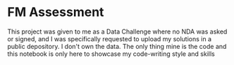 # FM Assessment

This project was given to me as a Data Challenge where no NDA was asked or signed, and I was specifically requested to upload my solutions in a public depository.
I don't own the data. The only thing mine is the code and this notebook is only here to showcase my code-writing style and skills
